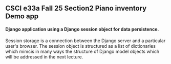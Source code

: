 ## CSCI e33a Fall 25 Section2 Piano inventory Demo app
#### Django application using a Django session object for data persistence.  
Session storage is a connection between the Django server and a particular user's browser.  The session object is structured as a list of dictionaries which mimcis in many ways the structure of Django model objects which will be addressed in the next lecture.
